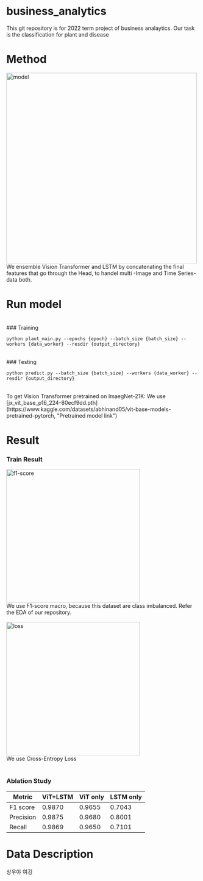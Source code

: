 # business_analytics
This git repository is for 2022 term project of business analaytics. 
Our task is the classification for plant and disease

# Method
<img src="https://user-images.githubusercontent.com/81093298/205440581-0a9d9f71-c076-4d0e-bd88-5ddf5541d62d.png" width="500px" title="model" alt="model"></img><br>
We ensemble Vision Transformer and LSTM by concatenating the final features that go through the Head, to handel multi -Image and Time Series- data both.
   
# Run model
<br>
### Training   
<pre><code>python plant_main.py --epochs {epoch} --batch_size {batch_size} --workers {data_worker} --resdir {output_directory}</code></pre>
<br>
### Testing
<pre><code>python predict.py --batch_size {batch_size} --workers {data_worker} --resdir {output_directory}</code></pre>
<br>
To get Vision Transformer pretrained on ImaegNet-21K: We use [jx_vit_base_p16_224-80ecf9dd.pth](https://www.kaggle.com/datasets/abhinand05/vit-base-models-pretrained-pytorch, "Pretrained model link")
<br>

# Result
### Train Result
<img src="https://user-images.githubusercontent.com/81093298/205441160-428f75ef-01da-4799-a90f-3411f46e0051.png" width="350px" title="f1-score" alt="f1-score"></img><br>
We use F1-score macro, because this dataset are class imbalanced. Refer the EDA of our repository.
<br>
<br>
<img src="https://user-images.githubusercontent.com/81093298/205441173-07f96acf-707e-4da4-bc37-2a13164c240e.png" width="350px" title="loss" alt="loss"></img>
<br>
We use Cross-Entropy Loss
<br>
<br>
### Ablation Study   
|Metric|ViT+LSTM|ViT only|LSTM only|
|---|---|---|---|
|F1 score|0.9870|0.9655|0.7043|
|Precision|0.9875|0.9680|0.8001|
|Recall|0.9869|0.9650|0.7101|
   
   
# Data Description
상우야 여깅
